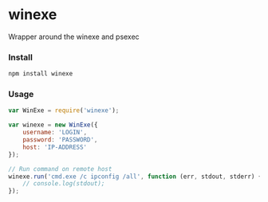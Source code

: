 # winexe
Wrapper around the winexe and psexec

### Install
```bash
npm install winexe
```

### Usage
```javascript
var WinExe = require('winexe');

var winexe = new WinExe({
    username: 'LOGIN',
    password: 'PASSWORD',
    host: 'IP-ADDRESS'
});

// Run command on remote host
winexe.run('cmd.exe /c ipconfig /all', function (err, stdout, stderr) {
    // console.log(stdout);
});
```

